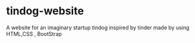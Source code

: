 # tindog-website
A website for an imaginary startup tindog inspired by tinder made by using HTML,CSS , BootStrap

